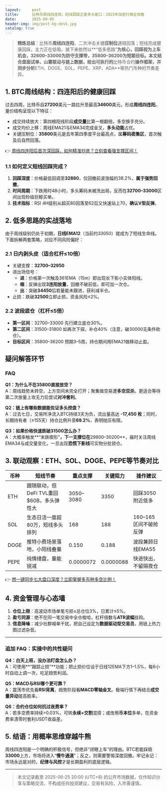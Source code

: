 ```yaml
---
layout:     post
title:      比特币周线四连阳，短线回踩正是多头窗口：2025年加密行情全攻略
date:       2025-09-05
header-img: img/post-bg-desk.jpg
catalog: true
---
```


> **精炼总结**：比特币**周线四连阳**，二次冲击关键**压制位**遇阻回落；短线完成健康回踩，主力正在低吸。接下来依然以**“低多思路”**为核心，回踩视为上车机会，**32600–33000**为防守支撑带，**35800–36200**为短期目标。本文结合盘面试单、山寨联动与链上数据，给出可执行的**比特币合约**操作框架，并同步分析**ETH、DOGE、SOL、PEPE、XRP、ADA**等热门币种的节奏差异。

## 1. BTC周线结构：四连阳后的健康回踩

过去四周，比特币自**27200**美元一路拉升至最高**34600**美元，形成**周线四连阳**。量价结构呈现以下特征：

- 成交持续放大：第四根阳线阶段**成交量**比第一根翻倍，多空换手充分。
- 成交均价上移：周线EMA21与EMA34完成金叉，**多头动能**占优。
- 关键压制位：**35800**美元是去年第四季度平台最高点，属**筹码密集区**，首次触及后自然回落。

👉 [周线四连阳后首次深回踩，如何精准抄底？立刻查看强支撑区间！](https://okxdog.com/)

### 1.1 如何定义短线回踩完成？

1. **回踩深度**：价格最低回调至**32880**，仅回撤前波涨幅的38.2%，**属于强势回撤**。
2. **时间周期**：下跌用时48小时，多头筹码未被洗出局，反而在**32700–33000**区间出现秒级巨鲸买单。
3. **技术指标**：RSI 4H级别从超买80回落至62后又快速站上70，**确认V型反弹**。

## 2. 低多思路的实战落地

由于周线级别仍处于初期，**日线EMA12**（当前约33050）就成为了短线生命线。下面拆解两套策略，对应不同风险偏好：

### 2.1 日内剥头皮（适合杠杆≤10倍）

- 关键支撑：**32700–32950**
- 进出场信号：  
   - **进**：价格第一次触及361EMA（15m）即出现长下影小实体阳线。  
   - **缩**：反弹出现**3连阳放量**，回撤不破前低，即可加一次仓。  
   - **出**：突破**34450**后若量能未跟进，获利减半仓。
- 止损：跌破**32500**立即止损，资金风险≤2%。

### 2.2 波段底仓（杠杆≤5倍）

- **第一区间**：32700–33000 先行建立底仓30%。  
- **第二区间**：31500–31800 如再次下探，补仓40%（注意，破30000无条件砍仓）。  
- **目标区间**：35800–36200 预期3–5周，持仓期间用EMA21做移动止盈。

疑问解答环节  
---

### FAQ

**Q1：为什么不在35800直接放空？**  
A：周线趋势未转空，上方空间未完全打开；聚集做空易遭**多空双杀**。更适合等待第二次放量上攻无力后尝试**对冲套利**。

**Q2：链上有哪些数据能佐证多头控盘？**  
A：过去七日，交易所净流入BTC持续3天为负，流出量高达 **-17,450 枚**；同时，长期持有者（≥155天）持仓比例升至**69.2%**，表明抛压有限。

**Q3：如果价格快速跌破31500怎么办？**  
A：大概率触发**“末跌楔形”**，下一支撑位在**29800–30200**，届时关注周线EMA34与成交量变化，一旦出现**恐慌下影线**可实物分批锁仓。

## 3. 联动观察：ETH、SOL、DOGE、PEPE等节奏对比

| 币种 | 短线节奏 | 重点支撑 | 关键阻力 | 操作建议 |
|---|---|---|---|---|
| ETH | 跟随联动，但DeFi TVL重回$60B，多头弹性大 | 3050–3080 | 3350 | 回踩3050附近低多 |
| SOL | 生态日活一度超80万，短线多头排列 | 168 | 188 | 160–165区间不破抢反弹 |
| DOGE | 推特小费场景落地，小阳线叠量 | 0.150 | 0.188 | 波段兼顾日线EMA55 |
| PEPE | 纯情绪盘，量能锐减 | 0.0000072 | 0.0000088 | 快进快出，不留隔夜仓 |

👉 [想一键同步七大盘口深度？立即掌握多币种多空比例！](https://okxdog.com/)

## 4. 资金管理与心态墙

1. **仓位上限**：高波动市场单笔亏损≤总仓位3%，日累计≤5%。  
2. **盈亏同源**：绝不在同一笔交易中全仓梭哈，杠杆倍数与**ATR波幅**挂钩。  
3. **信息降噪**：减少社群喊单干扰，把自己设定为**数据驱动型交易员**，用链上热力图过滤杂音。

---

### 追加 FAQ：实操中的共性疑问

**Q4：白天上班，没办法盯盘怎么办？**  
A：可使用**“跟踪止损”**功能；把止损价位设于日线12EMA下方1–1.5%，每6小时自动上调一次，吃足趋势利润。

**Q5：MACD与RSI哪个更可靠？**  
A：震荡市优先看**RSI背离**，趋势阶段看**MACD零轴金叉**。极端行情下再结合**成交量异动**提高胜率。

**Q6：合约仓位如何抗过夜费率？**  
A：若多空费率持续>0.03%，可转**永续+交割**混搭；或改用**币本位**多单，在资金费率清零时套利USDT收益差。

## 5. 结语：用概率思维穿越牛熊

周线四连阳是一个明确的积极信号，但绝非“闭眼上车”的理由。BTC若能踩稳**33000**上方，市场将进入“**慢牛通道**”；反之，则需要警惕深度回撤。牢记永记：市场永远是对的，**纪律与风控**才是长期盈利的底层逻辑。

---

> 本文记录截至 2025-06-25 20:00 (UTC+8) 的公开市场数据，仅作知识分享与策略交流，不构成任何投资建议，交易有风险，入市需谨慎。